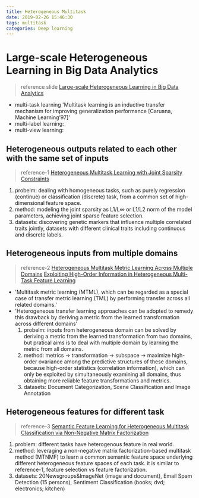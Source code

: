 ```yaml
---
title: Heterogeneous Multitask
date: 2019-02-26 15:46:30
tags: multitask
categories: Deep learning
---
```



# Large-scale Heterogeneous Learning in Big Data Analytics
> reference slide [Large-scale Heterogeneous Learning in Big Data Analytics](http://cci.drexel.edu/bigdata/bigdata2014/MTL_BigData_14.pdf)

* multi-task learning
'Multitask learning is an inductive transfer mechanism for improving generalization performance [Caruana, Machine Learning’97]'
* multi-label learning:
* multi-view learning:

## Heterogeneous outputs related to each other with the same set of inputs
> reference-1 [Heterogeneous Multitask Learning with Joint Sparsity Constraints](http://www.cs.cmu.edu/~sssykim/papers/yang_kim_xing_nips09.pdf)
  
  1. probelm: dealing with homogeneous tasks, such as purely regression (continue) or classification (discrete) task, from a common set of high-dimensional feature space. 
  2. method: modeling the joint sparsity as L1/L∞ or L1/L2 norm of the model parameters, achieving joint sparse feature selection.
  3. datasets: discovering genetic markers that influence multiple correlated traits jointly, datasets with different clinical traits including continuous and discrete labels.

## Heterogeneous inputs from multiple domains
> reference-2 [Heterogeneous Multitask Metric Learning
Across Multiple Domains](https://ieeexplore.ieee.org/stamp/stamp.jsp?tp=&arnumber=8058002&tag=1) [Exploiting High-Order Information in Heterogeneous Multi-Task Feature Learning](https://www.semanticscholar.org/paper/Exploiting-High-Order-Information-in-Heterogeneous-Luo-Tao/1bf6d4b31fa26aa9e0c2b759e6bee9ec718dcae7)

* 'Multitask metric learning (MTML), which can be regarded as a special case of transfer metric learning (TML) by performing transfer across all related domains.'
* 'Heterogeneous transfer learning approaches can be adopted to remedy this drawback by deriving a metric from the learned transformation across different domains'
  1. probelm: inputs from heterogeneous domain can be solved by deriving a metric from the learned transformation from two domains, but pratical aims is to deal with multiple domain by learning the metric from all domains.
  2. method: metrics -> transformation -> subspace -> maximize high-order ovariance among the predictive structures of these domains, because high-order statistics (correlation information), which can only be exploited by simultaneously examining all domains, thus obtaining more reliable feature transformations and metrics.
  3. datasets: Document Categorization, Scene Classification and Image Annotation

## Heterogeneous features for different task
> reference-3 [Semantic Feature Learning for Heterogeneous
Multitask Classification via Non-Negative
Matrix Factorization](http://www.intsci.ac.cn/users/fzzhuang/papers/TOC2017.pdf)
  
  1. problem: different tasks have heterogenous feature in real world.
  2. method: leveraging a non-negative matrix factorization-based multitask method (MTNMF) to learn a common semantic feature space underlying different heterogeneous feature spaces of each task. it is similar to reference-1, feature selection vs feature factorization.
  3. datasets: 20Newsgroups&ImageNet (image and document), Email Spam Detection (15 persons), Sentiment Classification (books;  dvd; electronics; kitchen)

